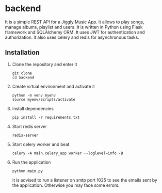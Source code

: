 # backend

 It is a simple REST API for a Jiggly Music App. It allows to play songs, manage albums, playlist and users. It is written in Python using Flask framework and SQLAlchemy ORM. It uses JWT for authentication and authorization. It also uses celery and redis for asynchronous tasks.


## Installation

1. Clone the repository and enter it

    ```
    git clone
    cd backend
    ```

2. Create virtual environment and activate it

    ```
    python -m venv myenv
    source myenv/Scripts/activate
    ```

3. Install dependencies

    ```
    pip install -r requirements.txt
    ```

4. Start redis server

    ```
    redis-server
    ```

5. Start celery worker and beat

    ```
    celery -A main.celery_app worker --loglevel=info -B
    ```

6. Run the application

    ```
    python main.py
    ```

    It is advised to run a listener on smtp port 1025 to see the emails sent by the application. Otherwise you may face some errors.
